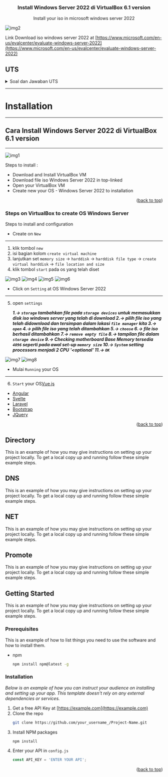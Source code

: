 
<!-- PROJECT LOGO -->
  <h3 align="center">Install Windows Server 2022 di VirtualBox 6.1 version
</h3>

  <p align="center">
    Install your iso in microsoft windows server 2022
  </p>
</div>

![img2](assetuts2021/2linkiso.png)

Link Download iso windows server 2022 at [https://www.microsoft.com/en-us/evalcenter/evaluate-windows-server-2022](https://www.microsoft.com/en-us/evalcenter/evaluate-windows-server-2022)

## UTS
<!--Soal UTS -->
<details>
  <summary>Soal dan Jawaban UTS</summary>
  <ol>
    <li>Download-ISO-Installer-windows-server-2022">Download ISO Installer windows server 2022
      <ul type="square">
        <li>https://www.microsoft.com/en-us/evalcenter/evaluate-windows-server-2022</li>
      </ul>
    </li>
    <li>Buat sebuah dokumentasi instalasi di github yang berisi
      <ol type="a">
        <li><a href="#Installation">Instalasi windows server 2022</a></li>
        <li><a href="#Directory">Instalasi Active Directory Domain Services</a></li>
        <li><a href="#DNS">Instalasi DNS server</a></li>
        <li><a href="#NET">Instalasi Net Framework 3.5</a></li>
        <li><a href="#Promote">Promote Server to a Domain Controller</a></li>        
      </ol>
    </li>
    <li>Kriteria Pengerjaan</li>
      <ol type="a">
        <li>Dokumentasi pada github dengan format markdown</li>
        <li>Memberikan penjelasan beserta screenshoot Langkah Langkah instalasi</li>
        <li>Cukup mengerjakan poin no 2.A</li>
        <li>Poin no 2-B sampai 2-E boleh dikerjakan, nilai dari poin no 2-B sampai 2-E bisa mengatrol nilai praktikum atau nilai UAS.</li>
      </ol>
    </li>
    <li>Referensi yang berguna:</li>
      <ul>
        <li>https://xpertstec.com/how-to-install-active-directory-in-server-2022/#Promote-Server-to-a-Domain-Controller</li>
        <li>https://docplayer.info/56976616-Laporan-instalasi-dan-konfigurasi-windows-server-2003.html</li>
      </ul>
    </li>    
  </ol>
</details>


<!-- ABOUT THE PROJECT -->
---
# Installation
---
## Cara Install Windows Server 2022 di VirtualBox 6.1 version
----
![img1](assetuts2021/1vb.PNG)


Steps to install :
* Download and Install VirtualBox VM
* Download file iso Windows Server 2022 in top-linked
* Open your VirtualBox VM
* Create new your OS - Windows Server 2022 to installation

<p align="right">(<a href="#top">back to top</a>)</p>



### Steps on VirtualBox to create OS Windows Server

Steps to install and configuration

* Create on `New`
---
1. klik tombol `new`
2. isi bagian kolom `create virtual machine`
3. lanjutkan set `memory size` -> `harddisk` -> `harddisk file type` -> `create virtual harddisk` -> `file location and size`
4. klik tombol `start` pada os yang telah diset

  ![img3](assetuts2021/3newos.png)
  ![img4](assetuts2021/4createvm.png)
  ![img5](assetuts2021/5install.png)
  ![img6](assetuts2021/6tampilanawal.png)
* Click on `Setting` at OS Windows Server 2022
---
5. open `settings` 
   
   ***1.-> `storage` tambahkan file pada `storage devices` untuk memasukkan disk iso windows server yang telah di download 
   2.-> pilih file iso yang telah didownload dan tersimpan dalam lokasi `file manager` kita 
   3.-> `open` 
   4.-> pilih file iso yang telah ditambahkan
   5.-> `choose` 
   6.-> file iso berhasil ditambahkan
   7.-> `remove empty file` 
   8.-> tampilan file dalam `storage device`
   9.-> Checking motherboard Base Memory tersedia `4096` seperti pada awal set-up `memory size`
   10.-> `System` setting processors menjadi 2 CPU '<optional'
   11.-> `OK`***  

  ![img7](assetuts2021/7setingosstorage.png)
  ![img8](assetuts2021/8setingossystem.png)
* Mulai `Running` your OS
---
6. `Start` your OS[Vue.js](https://vuejs.org/)
* [Angular](https://angular.io/)
* [Svelte](https://svelte.dev/)
* [Laravel](https://laravel.com)
* [Bootstrap](https://getbootstrap.com)
* [JQuery](https://jquery.com)

<p align="right">(<a href="#top">back to top</a>)</p>


<!-- GETTING STARTED -->


## Directory

This is an example of how you may give instructions on setting up your project locally.
To get a local copy up and running follow these simple example steps.
## DNS

This is an example of how you may give instructions on setting up your project locally.
To get a local copy up and running follow these simple example steps.
## NET

This is an example of how you may give instructions on setting up your project locally.
To get a local copy up and running follow these simple example steps.

## Promote

This is an example of how you may give instructions on setting up your project locally.
To get a local copy up and running follow these simple example steps.



<!-- GETTING STARTED -->
## Getting Started

This is an example of how you may give instructions on setting up your project locally.
To get a local copy up and running follow these simple example steps.

### Prerequisites

This is an example of how to list things you need to use the software and how to install them.
* npm
  ```sh
  npm install npm@latest -g
  ```

### Installation

_Below is an example of how you can instruct your audience on installing and setting up your app. This template doesn't rely on any external dependencies or services._

1. Get a free API Key at [https://example.com](https://example.com)
2. Clone the repo
   ```sh
   git clone https://github.com/your_username_/Project-Name.git
   ```
3. Install NPM packages
   ```sh
   npm install
   ```
4. Enter your API in `config.js`
   ```js
   const API_KEY = 'ENTER YOUR API';
   ```

<p align="right">(<a href="#UTS">back to top</a>)</p>

